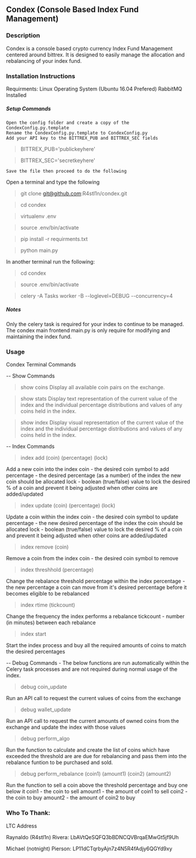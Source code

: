 ## Condex (Console Based Index Fund Management)

### Description
Condex is a console based crypto currency Index Fund Management centered around bittrex. It is designed to easily manage the allocation and rebalancing of your index fund.

### Installation Instructions

Requirments:
	Linux Operating System (Ubuntu 16.04 Prefered)
	RabbitMQ Installed

##### Setup Commands
	Open the config folder and create a copy of the CondexConfig.py.template
	Rename the CondexConfig.py.template to CondexConfig.py
	Add your API key to the BITTREX_PUB and BITTREX_SEC fields
>BITTREX_PUB='publickeyhere'

>BITTREX_SEC='secretkeyhere'

	Save the file then proceed to do the following

Open a terminal and type the following
> git clone git@github.com:R4stl1n/condex.git

> cd condex

> virtualenv .env

> source .env/bin/activate

> pip install  -r requirments.txt

>python main.py
	
In another terminal run the following:
>cd condex

>source .env/bin/activate

>celery -A Tasks worker -B --loglevel=DEBUG --concurrency=4


##### Notes
Only the celery task is required for your index to continue to be managed. The condex main frontend main.py is only require for modifying and maintaining the index fund.

### Usage

Condex Terminal Commands

-- Show Commands

>show coins
Display all available coin pairs on the exchange.

>show stats
Display text representation of the current value of the index and the individual percentage distributions and values of any coins held in the index.
 
>show index
Display visual representation of the current value of the index and the individual percentage distributions and values of any coins held in the index.

-- Index Commands

>index add (coin) (percentage) (lock)

Add a new coin into the index
	coin - the desired coin symbol to add
	percentage - the desired percentage (as a number) of the index the new coin should be allocated
	lock - boolean (true/false) value to lock the desired % of a coin and prevent it being adjusted when other coins are added/updated

>index update (coin) (percentage) (lock)

Update a coin within the index
	coin - the desired coin symbol to update
	percentage - the new desired percentage of the index the coin should be allocated
	lock - boolean (true/false) value to lock the desired % of a coin and prevent it being adjusted when other coins are added/updated
	
>index remove (coin)

Remove a coin from the index
	coin - the desired coin symbol to remove

>index threshhold (percentage)

Change the rebalance threshold percentage within the index
	percentage - the new percentage a coin can move from it's desired percentage before it becomes eligible to be rebalanced

>index rtime (tickcount)

Change the frequency the index performs a rebalance 
	tickcount - number (in minutes) between each rebalance

>index start

Start the index process and buy all the required amounts of coins to match the desired percentages

-- Debug Commands - The below functions are run automatically within the Celery task processes and are not required during normal usage of the index.

>debug coin_update

Run an API call to request the current values of coins from the exchange

>debug wallet_update

Run an API call to request the current amounts of owned coins from the exchange and update the index with those values

>debug perform_algo

Run the function to calculate and create the list of coins which have exceeded the threshold are are due for rebalancing and pass them into the rebalance funtion to be purchased and sold.

>debug perform_rebalance (coin1) (amount1) (coin2) (amount2)

Run the function to sell a coin above the threshold percentage and buy one below it
	coin1 - the coin to sell
	amount1 - the amount of coin1 to sell
	coin2 - the coin to buy
	amount2 - the amount of coin2 to buy

### Who To Thank:

LTC Address

Raynaldo (R4stl1n) Rivera: LbAVtQeSQFQ3bBDNCQVBrqaEMwGt5jf9Uh

Michael (notnight) Pierson: LP11dCTqrbyAjn7z4N5R4fAdjy6QGYd9xy
